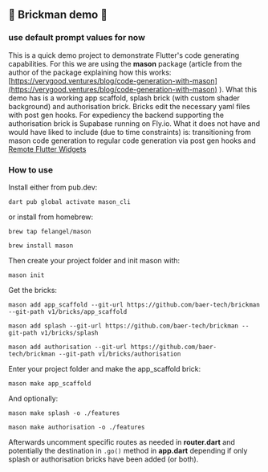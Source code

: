 ## 🧱 Brickman demo 🧱

### use default prompt values for now ###

This is a quick demo project to demonstrate Flutter's code generating capabilities. For this we are using the **mason** package (article from the author of the package explaining how this works: [https://verygood.ventures/blog/code-generation-with-mason](https://verygood.ventures/blog/code-generation-with-mason) ). What this demo has is a working app scaffold, splash brick (with custom shader background) and authorisation brick. Bricks edit the necessary yaml files with post gen hooks. For expediency the backend supporting the authorisation brick is Supabase running on Fly.io. What it does not have and would have liked to include (due to time constraints) is: transitioning from mason code generation to regular code generation via post gen hooks and [Remote Flutter Widgets](https://github.com/flutter/packages/tree/main/packages/rfw)

### How to use ###

Install either from pub.dev:

`dart pub global activate mason_cli`

or install from homebrew:

`brew tap felangel/mason`

`brew install mason`

Then create your project folder and init mason with:

`mason init`

Get the bricks:

`mason add app_scaffold --git-url https://github.com/baer-tech/brickman --git-path v1/bricks/app_scaffold`

`mason add splash --git-url https://github.com/baer-tech/brickman --git-path v1/bricks/splash`

`mason add authorisation --git-url https://github.com/baer-tech/brickman --git-path v1/bricks/authorisation`


Enter your project folder and make the app_scaffold brick:

`mason make app_scaffold`

And optionally:

`mason make splash -o ./features`

`mason make authorisation -o ./features`

Afterwards uncomment specific routes as needed in **router.dart** and potentially the destination in `.go()` method in **app.dart** depending if only splash or authorisation bricks have been added (or both).

